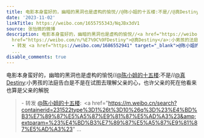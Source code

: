 ```yaml
---
title: 电影本身蛮好的，幽暗的黑洞也是虚构的愉悦//@陈小姐的十五楼:不是//@真Destiny:小男孩的法庭告白是不是在试图去理解父亲的心，也许父亲的死在他看来也算是父亲...
date: '2023-11-02'
linkTitle: https://weibo.com/1655755343/NqJBx3dV1
source: 张怡微的微博
description: 电影本身蛮好的，幽暗的黑洞也是虚构的愉悦//<a href="https://weibo.com/n/%E9%99%88%E5%B0%8F%E5%A7%90%E7%9A%84%E5%8D%81%E4%BA%94%E6%A5%BC">@陈小姐的十五楼</a>:不是//<a
  href="https://weibo.com/n/%E7%9C%9FDestiny">@真Destiny</a>:小男孩的法庭告白是不是在试图去理解父亲的心，也许父亲的死在他看来也算是父亲的解脱<br><blockquote>
  - 转发 <a href="https://weibo.com/1686552941" target="_blank">@陈小姐的十五楼</a>: <a href="https://m.weibo.cn/search?containerid=231522type%3D1%26t%3D10%26q%3D%23%E4%BD%B3%E7%89%87%E5%A5%87%E9%81%87%E5%AD%A3%23&amp;extparam=%23%E4%BD%B3%E7%89%87%E5%A5%87%E9%81%87%E5%AD%A3%23"
  ...
disable_comments: true
---
```

电影本身蛮好的，幽暗的黑洞也是虚构的愉悦//<a href="https://weibo.com/n/%E9%99%88%E5%B0%8F%E5%A7%90%E7%9A%84%E5%8D%81%E4%BA%94%E6%A5%BC">@陈小姐的十五楼</a>:不是//<a href="https://weibo.com/n/%E7%9C%9FDestiny">@真Destiny</a>:小男孩的法庭告白是不是在试图去理解父亲的心，也许父亲的死在他看来也算是父亲的解脱<br><blockquote> - 转发 <a href="https://weibo.com/1686552941" target="_blank">@陈小姐的十五楼</a>: <a href="https://m.weibo.cn/search?containerid=231522type%3D1%26t%3D10%26q%3D%23%E4%BD%B3%E7%89%87%E5%A5%87%E9%81%87%E5%AD%A3%23&amp;extparam=%23%E4%BD%B3%E7%89%87%E5%A5%87%E9%81%87%E5%AD%A3%23" ...
